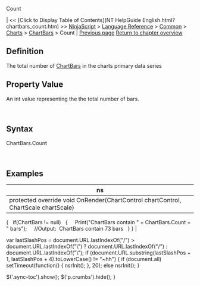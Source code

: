 ﻿










 


Count







| &lt;&lt; [Click to Display Table of Contents](NT HelpGuide English.html?chartbars_count.htm) &gt;&gt;
 [NinjaScript](ninjascript.htm) &gt; [Language Reference](language_reference_wip.htm) &gt; [Common](common.htm) &gt; [Charts](chart.htm) &gt; [ChartBars](chartbars.htm) &gt;
Count | [Previous page](chartbars_bars.htm)
[Return to chapter overview](chartbars.htm)










Definition
----------


The total number of [ChartBars](chartbars.htm) in the charts primary data series



Property Value
--------------


An int value representing the the total number of bars.


 


Syntax
------


ChartBars.Count


 


Examples
--------




| ns |
| --- |
| protected override void OnRender(ChartControl chartControl, ChartScale chartScale)
{
   if(ChartBars != null)
   {
     Print("ChartBars contain " + ChartBars.Count + " bars");
     //Output:  ChartBars contain 73 bars 
   }
} |






 
 var lastSlashPos = document.URL.lastIndexOf("/") &gt; document.URL.lastIndexOf("\\") ? document.URL.lastIndexOf("/") : document.URL.lastIndexOf("\\");
 if (document.URL.substring(lastSlashPos + 1, lastSlashPos + 4).toLowerCase() != "~hh") {
 if (document.all) setTimeout(function() {
 nsrInit();
 }, 20);
 else nsrInit();
 }
 
 
 $('.sync-toc').show();
 $('p.crumbs').hide();
 }
 
 
 



